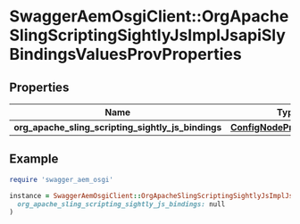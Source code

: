 # SwaggerAemOsgiClient::OrgApacheSlingScriptingSightlyJsImplJsapiSlyBindingsValuesProvProperties

## Properties

| Name | Type | Description | Notes |
| ---- | ---- | ----------- | ----- |
| **org_apache_sling_scripting_sightly_js_bindings** | [**ConfigNodePropertyArray**](ConfigNodePropertyArray.md) |  | [optional] |

## Example

```ruby
require 'swagger_aem_osgi'

instance = SwaggerAemOsgiClient::OrgApacheSlingScriptingSightlyJsImplJsapiSlyBindingsValuesProvProperties.new(
  org_apache_sling_scripting_sightly_js_bindings: null
)
```

